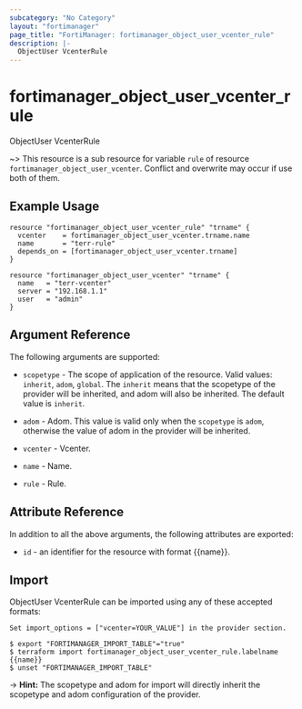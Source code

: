 ```yaml
---
subcategory: "No Category"
layout: "fortimanager"
page_title: "FortiManager: fortimanager_object_user_vcenter_rule"
description: |-
  ObjectUser VcenterRule
---
```


# fortimanager_object_user_vcenter_rule
ObjectUser VcenterRule

~> This resource is a sub resource for variable `rule` of resource `fortimanager_object_user_vcenter`. Conflict and overwrite may occur if use both of them.



## Example Usage

```hcl
resource "fortimanager_object_user_vcenter_rule" "trname" {
  vcenter    = fortimanager_object_user_vcenter.trname.name
  name       = "terr-rule"
  depends_on = [fortimanager_object_user_vcenter.trname]
}

resource "fortimanager_object_user_vcenter" "trname" {
  name   = "terr-vcenter"
  server = "192.168.1.1"
  user   = "admin"
}
```

## Argument Reference


The following arguments are supported:

* `scopetype` - The scope of application of the resource. Valid values: `inherit`, `adom`, `global`. The `inherit` means that the scopetype of the provider will be inherited, and adom will also be inherited. The default value is `inherit`.
* `adom` - Adom. This value is valid only when the `scopetype` is `adom`, otherwise the value of adom in the provider will be inherited.
* `vcenter` - Vcenter.

* `name` - Name.
* `rule` - Rule.


## Attribute Reference

In addition to all the above arguments, the following attributes are exported:
* `id` - an identifier for the resource with format {{name}}.

## Import

ObjectUser VcenterRule can be imported using any of these accepted formats:
```
Set import_options = ["vcenter=YOUR_VALUE"] in the provider section.

$ export "FORTIMANAGER_IMPORT_TABLE"="true"
$ terraform import fortimanager_object_user_vcenter_rule.labelname {{name}}
$ unset "FORTIMANAGER_IMPORT_TABLE"
```
-> **Hint:** The scopetype and adom for import will directly inherit the scopetype and adom configuration of the provider.
